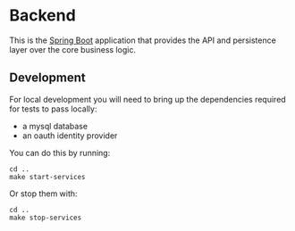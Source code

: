 # Backend

This is the [Spring Boot](https://spring.io/projects/spring-boot) application that provides the API and persistence layer over the core business logic.

## Development
For local development you will need to bring up the dependencies required for tests to pass locally:
- a mysql database
- an oauth identity provider

You can do this by running:

```shell
cd ..
make start-services
```

Or stop them with:

```shell
cd ..
make stop-services
```